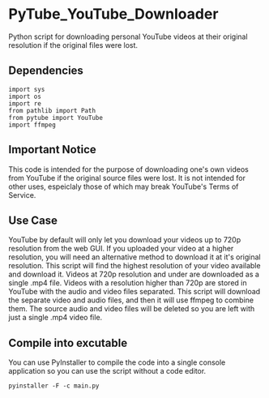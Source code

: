 # PyTube_YouTube_Downloader
Python script for downloading personal YouTube videos at their original resolution if the original files were lost.

## Dependencies
```
import sys
import os
import re
from pathlib import Path
from pytube import YouTube
import ffmpeg
```

## Important Notice
This code is intended for the purpose of downloading one's own videos from YouTube if the original source files were lost. It is not intended for other uses, espeiclaly those of which may break YouTube's Terms of Service. 

## Use Case
YouTube by default will only let you download your videos up to 720p resolution from the web GUI. If you uploaded your video at a higher resolution, you will need an alternative method to download it at it's original resolution. This script will find the highest resolution of your video available and download it. Videos at 720p resolution and under are downloaded as a single .mp4 file. Videos with a resolution higher than 720p are stored in YouTube with the audio and video files separated. This script will download the separate video and audio files, and then it will use ffmpeg to combine them. The source audio and video files will be deleted so you are left with just a single .mp4 video file.

## Compile into excutable
You can use PyInstaller to compile the code into a single console application so you can use the script without a code editor.
```
pyinstaller -F -c main.py
```
